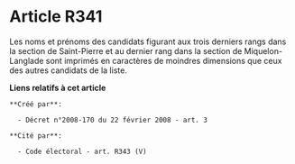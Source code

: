 # Article R341

Les noms et prénoms des candidats figurant aux trois derniers rangs dans la section de Saint-Pierre et au dernier rang dans
la section de Miquelon-Langlade sont imprimés en caractères de moindres dimensions que ceux des autres candidats de la liste.

**Liens relatifs à cet article**

	**Créé par**:

	  - Décret n°2008-170 du 22 février 2008 - art. 3

	**Cité par**:

	  - Code électoral - art. R343 (V)
